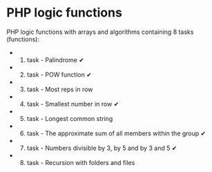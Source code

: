 # PHP logic functions

PHP logic functions with arrays and algorithms containing 8 tasks (functions):

 - 1. task - Palindrome &#10004;
 - 2. task - POW function &#10004;
 - 3. task - Most reps in row
 - 4. task - Smallest number in row &#10004;
 - 5. task - Longest common string
 - 6. task - The approximate sum of all members within the group &#10004;
 - 7. task - Numbers divisible by 3, by 5 and by 3 and 5 &#10004;
 - 8. task - Recursion with folders and files
